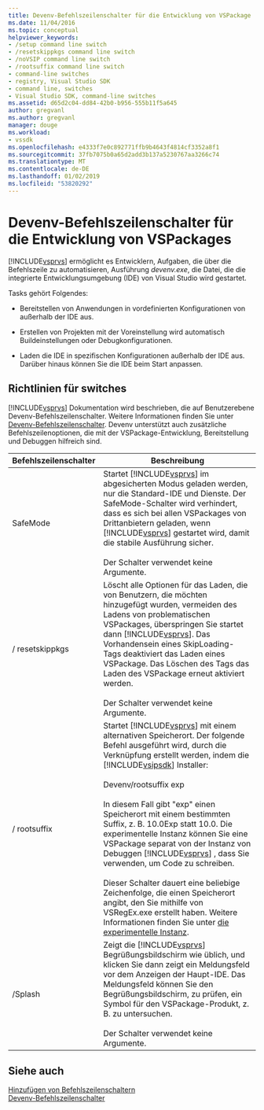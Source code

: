 ```yaml
---
title: Devenv-Befehlszeilenschalter für die Entwicklung von VSPackage | Microsoft-Dokumentation
ms.date: 11/04/2016
ms.topic: conceptual
helpviewer_keywords:
- /setup command line switch
- /resetskippkgs command line switch
- /noVSIP command line switch
- /rootsuffix command line switch
- command-line switches
- registry, Visual Studio SDK
- command line, switches
- Visual Studio SDK, command-line switches
ms.assetid: d65d2c04-dd84-42b0-b956-555b11f5a645
author: gregvanl
ms.author: gregvanl
manager: douge
ms.workload:
- vssdk
ms.openlocfilehash: e4333f7e0c892771ffb9b4643f4814cf3352a8f1
ms.sourcegitcommit: 37fb7075b0a65d2add3b137a5230767aa3266c74
ms.translationtype: MT
ms.contentlocale: de-DE
ms.lasthandoff: 01/02/2019
ms.locfileid: "53820292"
---
```

# <a name="devenv-command-line-switches-for-vspackage-development"></a>Devenv-Befehlszeilenschalter für die Entwicklung von VSPackages
[!INCLUDE[vsprvs](../code-quality/includes/vsprvs_md.md)] ermöglicht es Entwicklern, Aufgaben, die über die Befehlszeile zu automatisieren, Ausführung *devenv.exe*, die Datei, die die integrierte Entwicklungsumgebung (IDE) von Visual Studio wird gestartet.  

 Tasks gehört Folgendes:  

-   Bereitstellen von Anwendungen in vordefinierten Konfigurationen von außerhalb der IDE aus.  

-   Erstellen von Projekten mit der Voreinstellung wird automatisch Buildeinstellungen oder Debugkonfigurationen.  

-   Laden die IDE in spezifischen Konfigurationen außerhalb der IDE aus. Darüber hinaus können Sie die IDE beim Start anpassen.  

## <a name="guidelines-for-switches"></a>Richtlinien für switches  
 [!INCLUDE[vsprvs](../code-quality/includes/vsprvs_md.md)] Dokumentation wird beschrieben, die auf Benutzerebene Devenv-Befehlszeilenschalter. Weitere Informationen finden Sie unter [Devenv-Befehlszeilenschalter](../ide/reference/devenv-command-line-switches.md). Devenv unterstützt auch zusätzliche Befehlszeilenoptionen, die mit der VSPackage-Entwicklung, Bereitstellung und Debuggen hilfreich sind.  


| Befehlszeilenschalter | Beschreibung |
|---------------------| - |
| SafeMode | Startet [!INCLUDE[vsprvs](../code-quality/includes/vsprvs_md.md)] im abgesicherten Modus geladen werden, nur die Standard-IDE und Dienste. Der SafeMode-Schalter wird verhindert, dass es sich bei allen VSPackages von Drittanbietern geladen, wenn [!INCLUDE[vsprvs](../code-quality/includes/vsprvs_md.md)] gestartet wird, damit die stabile Ausführung sicher.<br /><br /> Der Schalter verwendet keine Argumente. |
| / resetskippkgs | Löscht alle Optionen für das Laden, die von Benutzern, die möchten hinzugefügt wurden, vermeiden des Ladens von problematischen VSPackages, überspringen Sie startet dann [!INCLUDE[vsprvs](../code-quality/includes/vsprvs_md.md)]. Das Vorhandensein eines SkipLoading-Tags deaktiviert das Laden eines VSPackage. Das Löschen des Tags das Laden des VSPackage erneut aktiviert werden.<br /><br /> Der Schalter verwendet keine Argumente. |
| / rootsuffix | Startet [!INCLUDE[vsprvs](../code-quality/includes/vsprvs_md.md)] mit einem alternativen Speicherort. Der folgende Befehl ausgeführt wird, durch die Verknüpfung erstellt werden, indem die [!INCLUDE[vsipsdk](../extensibility/includes/vsipsdk_md.md)] Installer:<br /><br /> Devenv/rootsuffix exp<br /><br /> In diesem Fall gibt "exp" einen Speicherort mit einem bestimmten Suffix, z. B. 10.0Exp statt 10.0. Die experimentelle Instanz können Sie eine VSPackage separat von der Instanz von Debuggen [!INCLUDE[vsprvs](../code-quality/includes/vsprvs_md.md)] , dass Sie verwenden, um Code zu schreiben.<br /><br /> Dieser Schalter dauert eine beliebige Zeichenfolge, die einen Speicherort angibt, den Sie mithilfe von VSRegEx.exe erstellt haben. Weitere Informationen finden Sie unter [die experimentelle Instanz](../extensibility/the-experimental-instance.md). |
| /Splash | Zeigt die [!INCLUDE[vsprvs](../code-quality/includes/vsprvs_md.md)] Begrüßungsbildschirm wie üblich, und klicken Sie dann zeigt ein Meldungsfeld vor dem Anzeigen der Haupt-IDE. Das Meldungsfeld können Sie den Begrüßungsbildschirm, zu prüfen, ein Symbol für den VSPackage-Produkt, z. B. zu untersuchen.<br /><br /> Der Schalter verwendet keine Argumente. |

## <a name="see-also"></a>Siehe auch  
 [Hinzufügen von Befehlszeilenschaltern](../extensibility/adding-command-line-switches.md)   
 [Devenv-Befehlszeilenschalter](../ide/reference/devenv-command-line-switches.md)